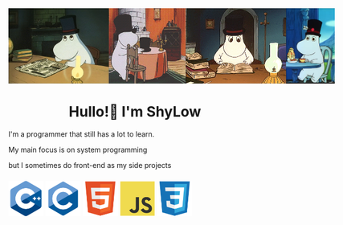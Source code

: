 <div align="center" style="display: flex;">
  <img height="150" src="moomin-papa-reading.gif"  />
  <img height="150" src="moominpapa-with-big-hat.gif"  />
  <img height="150" src="moominpapa-reading-2.gif"  />
  <img height="150" src="arrow-in-head.png"  />
</div>

###

<div>
<h1 align="center">Hullo!👋 I'm ShyLow</h1>
<p>I'm a programmer that still has a lot to learn.</p>
<p>My main focus is on system programming</p>
<p>but I sometimes do front-end as my side projects</p>
</div>

###

<div align="left">
  <img src="https://github.com/devicons/devicon/blob/v2.16.0/icons/cplusplus/cplusplus-original.svg" height="70" alt="cpp logo"  />
  <img src="https://github.com/devicons/devicon/blob/v2.16.0/icons/c/c-original.svg" height="70" alt="c logo"  />
  <img src="https://github.com/devicons/devicon/blob/v2.16.0/icons/html5/html5-original.svg" height="70" alt="html5 icon"/>
  <img src="https://github.com/devicons/devicon/blob/v2.16.0/icons/javascript/javascript-original.svg" height="70" alt="js icon"/>
  <img src="https://github.com/devicons/devicon/blob/v2.16.0/icons/css3/css3-original.svg" height="70" alt="css icon"/>
</div>

###
